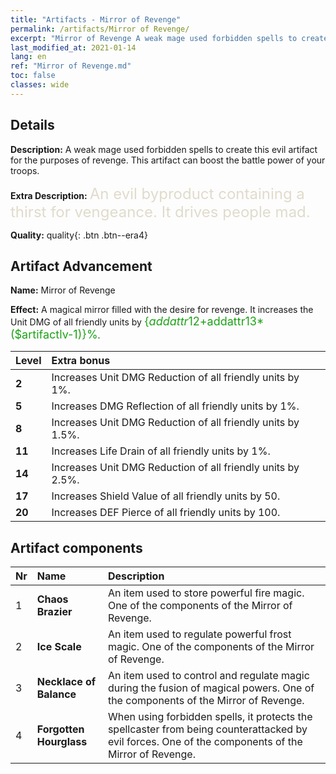 ```yaml
---
title: "Artifacts - Mirror of Revenge"
permalink: /artifacts/Mirror of Revenge/
excerpt: "Mirror of Revenge A weak mage used forbidden spells to create this evil artifact for the purposes of revenge. This artifact can boost the battle power of your troops."
last_modified_at: 2021-01-14
lang: en
ref: "Mirror of Revenge.md"
toc: false
classes: wide
---
```

## Details

 **Description:** A weak mage used forbidden spells to create this evil artifact for the purposes of revenge. This artifact can boost the battle power of your troops.

 **Extra Description:** <span style="color: #e0dbcb;font-size:24px">An evil byproduct containing a thirst for vengeance. It drives people mad.</span>

 **Quality:** quality{: .btn .btn--era4}

## Artifact Advancement

 **Name:** Mirror of Revenge

 **Effect:** A magical mirror filled with the desire for revenge. It increases the Unit DMG of all friendly units by <span style="color: #1ca216;font-size:18px">{$addattr12+$addattr13*($artifactlv-1)}%</span>.

  |  Level  |    Extra bonus  | 
  |:--------|:----------------| 
  | **2** | Increases Unit DMG Reduction of all friendly units by 1%. | 
  | **5** | Increases DMG Reflection of all friendly units by 1%. | 
  | **8** | Increases Unit DMG Reduction of all friendly units by 1.5%. | 
  | **11** | Increases Life Drain of all friendly units by 1%. | 
  | **14** | Increases Unit DMG Reduction of all friendly units by 2.5%. | 
  | **17** | Increases Shield Value of all friendly units by 50. | 
  | **20** | Increases DEF Pierce of all friendly units by 100. | 


## Artifact components

  |  Nr  |    Name  |  Description | 
  |:-----|:---------|:-------------| 
  | 1 | **Chaos Brazier** | An item used to store powerful fire magic. One of the components of the Mirror of Revenge. | 
  | 2 | **Ice Scale** | An item used to regulate powerful frost magic. One of the components of the Mirror of Revenge. | 
  | 3 | **Necklace of Balance** | An item used to control and regulate magic during the fusion of magical powers. One of the components of the Mirror of Revenge. | 
  | 4 | **Forgotten Hourglass** | When using forbidden spells, it protects the spellcaster from being counterattacked by evil forces. One of the components of the Mirror of Revenge. | 
